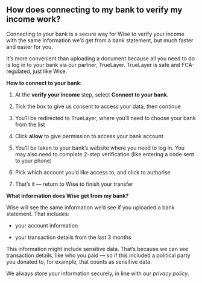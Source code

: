 ## How does connecting to my bank to verify my income work?  
Connecting to your bank is a secure way for Wise to verify your income with the same information we’d get from a bank statement, but much faster and easier for you. 

It’s more convenient than uploading a document because all you need to do is log in to your bank via our partner, TrueLayer. TrueLayer is safe and FCA-regulated, just like Wise.

 **How to connect to your bank:**

  1. At the **verify your income** step, select **Connect to your bank.**

  2. Tick the box to give us consent to access your data, then continue

  3. You’ll be redirected to TrueLayer, where you’ll need to choose your bank from the list

  4. Click **allow** to give permission to access your bank account

  5. You’ll be taken to your bank’s website where you need to log in. You may also need to complete 2-step verification (like entering a code sent to your phone)

  6. Pick which account you’d like access to, and click to authorise

  7. That’s it — return to Wise to finish your transfer 




**What information does Wise get from my bank?**

Wise will see the same information we’d see if you uploaded a bank statement. That includes:

  * your account information

  * your transaction details from the last 3 months




This information might include sensitive data. That’s because we can see transaction details, like who you paid — so if this included a political party you donated to, for example, that counts as sensitive data. 

We always store your information securely, in line with our _privacy policy_.